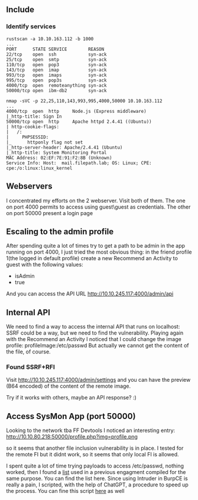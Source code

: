 ## Include

### Identify services
	rustscan -a 10.10.163.112 -b 1000
	...
	PORT      STATE SERVICE        REASON
	22/tcp    open  ssh            syn-ack
	25/tcp    open  smtp           syn-ack
	110/tcp   open  pop3           syn-ack
	143/tcp   open  imap           syn-ack
	993/tcp   open  imaps          syn-ack
	995/tcp   open  pop3s          syn-ack
	4000/tcp  open  remoteanything syn-ack
	50000/tcp open  ibm-db2        syn-ack
	
	nmap -sVC -p 22,25,110,143,993,995,4000,50000 10.10.163.112
	...
	4000/tcp  open  http     Node.js (Express middleware)
	|_http-title: Sign In
	50000/tcp open  http     Apache httpd 2.4.41 ((Ubuntu))
	| http-cookie-flags: 
	|   /: 
	|     PHPSESSID: 
	|_      httponly flag not set
	|_http-server-header: Apache/2.4.41 (Ubuntu)
	|_http-title: System Monitoring Portal
	MAC Address: 02:EF:7E:91:F2:8B (Unknown)
	Service Info: Host:  mail.filepath.lab; OS: Linux; CPE: cpe:/o:linux:linux_kernel

## Webservers
I concentrated my efforts on the 2 webserver. Visit both of them.
The one on port 4000 permits to access using guest\guest as credentials.
The other on port 50000 present a login page

## Escaling to the admin profile
After spending quite a lot of times try to get a path to be admin in the app running on port 4000, I just tried the most obvious thing:
in the friend profile 1(the logged in default profile) create a new Recommend an Activity to guest with the following values:
- isAdmin
- true

And you can access the API URL http://10.10.245.117:4000/admin/api

## Internal API
We need to find a way to access the internal API that runs on localhost: SSRF could be a way, but we need to find the vulnerability.
Playing again with the Recommend an Activity I noticed that I could change the image profile: profileImage:/etc/passwd
But actually we cannot get the content of the file, of course.

### Found SSRF+RFI
Visit http://10.10.245.117:4000/admin/settings and you can have the preview (B64 encoded) of the content of the remote image.

Try if it works with others, maybe an API response? :)

## Access SysMon App (port 50000)
<!-- credentials are administrator\S$9$qk6d#**LQU -->
Looking to the network tba FF Devtools I noticed an interesting entry:
http://10.10.80.218:50000/profile.php?img=profile.png

so it seems that another file inclusion vulnerability is in place. I tested for the remote FI but it didnt work, so it seems that only local FI is allowed.

I spent quite a lot of time trying payloads to access /etc/passwd, nothing worked, then I found a [list](./LFI-pay4passwd.txt) used in a previous engagment compiled for the same purpose.
You can find the list here. Since using Intruder in BurpCE is really a pain, I scripted, with the help of ChatGPT, a procedure to speed up the process. You can fine this
script [here](./find-passwd-LFI.py) as well


